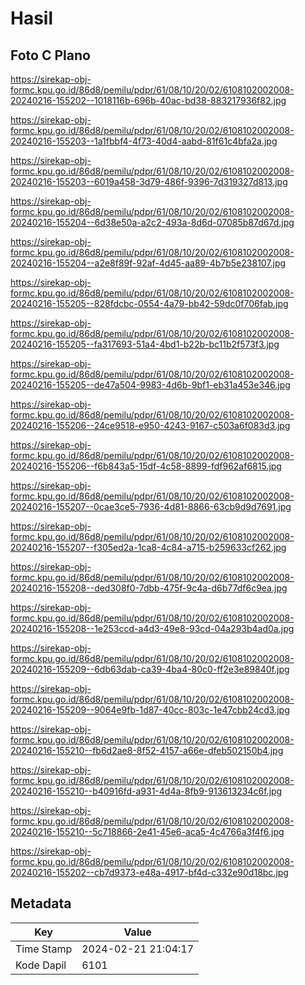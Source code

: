 # Hasil

## Foto C Plano

https://sirekap-obj-formc.kpu.go.id/86d8/pemilu/pdpr/61/08/10/20/02/6108102002008-20240216-155202--1018116b-696b-40ac-bd38-883217936f82.jpg

https://sirekap-obj-formc.kpu.go.id/86d8/pemilu/pdpr/61/08/10/20/02/6108102002008-20240216-155203--1a1fbbf4-4f73-40d4-aabd-81f61c4bfa2a.jpg

https://sirekap-obj-formc.kpu.go.id/86d8/pemilu/pdpr/61/08/10/20/02/6108102002008-20240216-155203--6019a458-3d79-486f-9396-7d319327d813.jpg

https://sirekap-obj-formc.kpu.go.id/86d8/pemilu/pdpr/61/08/10/20/02/6108102002008-20240216-155204--6d38e50a-a2c2-493a-8d6d-07085b87d67d.jpg

https://sirekap-obj-formc.kpu.go.id/86d8/pemilu/pdpr/61/08/10/20/02/6108102002008-20240216-155204--a2e8f89f-92af-4d45-aa89-4b7b5e238107.jpg

https://sirekap-obj-formc.kpu.go.id/86d8/pemilu/pdpr/61/08/10/20/02/6108102002008-20240216-155205--828fdcbc-0554-4a79-bb42-59dc0f706fab.jpg

https://sirekap-obj-formc.kpu.go.id/86d8/pemilu/pdpr/61/08/10/20/02/6108102002008-20240216-155205--fa317693-51a4-4bd1-b22b-bc11b2f573f3.jpg

https://sirekap-obj-formc.kpu.go.id/86d8/pemilu/pdpr/61/08/10/20/02/6108102002008-20240216-155205--de47a504-9983-4d6b-9bf1-eb31a453e346.jpg

https://sirekap-obj-formc.kpu.go.id/86d8/pemilu/pdpr/61/08/10/20/02/6108102002008-20240216-155206--24ce9518-e950-4243-9167-c503a6f083d3.jpg

https://sirekap-obj-formc.kpu.go.id/86d8/pemilu/pdpr/61/08/10/20/02/6108102002008-20240216-155206--f6b843a5-15df-4c58-8899-fdf962af6815.jpg

https://sirekap-obj-formc.kpu.go.id/86d8/pemilu/pdpr/61/08/10/20/02/6108102002008-20240216-155207--0cae3ce5-7936-4d81-8866-63cb9d9d7691.jpg

https://sirekap-obj-formc.kpu.go.id/86d8/pemilu/pdpr/61/08/10/20/02/6108102002008-20240216-155207--f305ed2a-1ca8-4c84-a715-b259633cf262.jpg

https://sirekap-obj-formc.kpu.go.id/86d8/pemilu/pdpr/61/08/10/20/02/6108102002008-20240216-155208--ded308f0-7dbb-475f-9c4a-d6b77df6c9ea.jpg

https://sirekap-obj-formc.kpu.go.id/86d8/pemilu/pdpr/61/08/10/20/02/6108102002008-20240216-155208--1e253ccd-a4d3-49e8-93cd-04a293b4ad0a.jpg

https://sirekap-obj-formc.kpu.go.id/86d8/pemilu/pdpr/61/08/10/20/02/6108102002008-20240216-155209--6db63dab-ca39-4ba4-80c0-ff2e3e89840f.jpg

https://sirekap-obj-formc.kpu.go.id/86d8/pemilu/pdpr/61/08/10/20/02/6108102002008-20240216-155209--9064e9fb-1d87-40cc-803c-1e47cbb24cd3.jpg

https://sirekap-obj-formc.kpu.go.id/86d8/pemilu/pdpr/61/08/10/20/02/6108102002008-20240216-155210--fb6d2ae8-8f52-4157-a66e-dfeb502150b4.jpg

https://sirekap-obj-formc.kpu.go.id/86d8/pemilu/pdpr/61/08/10/20/02/6108102002008-20240216-155210--b40916fd-a931-4d4a-8fb9-913613234c6f.jpg

https://sirekap-obj-formc.kpu.go.id/86d8/pemilu/pdpr/61/08/10/20/02/6108102002008-20240216-155210--5c718866-2e41-45e6-aca5-4c4766a3f4f6.jpg

https://sirekap-obj-formc.kpu.go.id/86d8/pemilu/pdpr/61/08/10/20/02/6108102002008-20240216-155202--cb7d9373-e48a-4917-bf4d-c332e90d18bc.jpg


## Metadata

| Key        | Value               |
| ---------- | ------------------- |
| Time Stamp | 2024-02-21 21:04:17 |
| Kode Dapil | 6101                |



